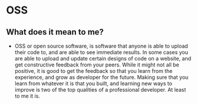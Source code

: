 # OSS

## What does it mean to me?

- OSS or open source software, is software that anyone is able to upload their code to, and are able to see immediate results. In some cases you are able to upload and update certain designs of code on a website, and get constructive feedback from your peers. While it might not all be positive, it is good to get the feedback so that you learn from the experience, and grow as developer for the future. Making sure that you learn from whatever it is that you built, and learning new ways to improve is two of the top qualities of a professional developer. At least to me it is. 